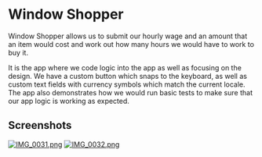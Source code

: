 # Window Shopper

Window Shopper allows us to submit our hourly wage and an amount that an item would cost and work out how many hours we would have to work to buy it.

It is the app where we code logic into the app as well as focusing on the design. We have a custom button which snaps to the keyboard, as well as custom text fields with currency symbols which match the current locale. The app also demonstrates how we would run basic tests to make sure that our app logic is working as expected.

## Screenshots

[![IMG_0031.png](https://s9.postimg.org/eoi7ymm6n/IMG_0031.png)](https://postimg.org/image/5thdo3xe3/) [![IMG_0032.png](https://s9.postimg.org/mu09wsxkv/IMG_0032.png)](https://postimg.org/image/h5tz5wt8b/)

